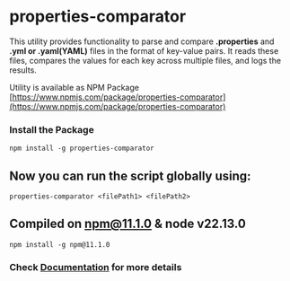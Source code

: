 # properties-comparator
This utility provides functionality to parse and compare **.properties** and **.yml or .yaml(YAML)** files in the format of key-value pairs. It reads these files, compares the values for each key across multiple files, and logs the results.


Utility is available as NPM Package [https://www.npmjs.com/package/properties-comparator](https://www.npmjs.com/package/properties-comparator)


###  Install the Package
`npm install -g properties-comparator`


## Now you can run the script globally using:

```properties-comparator <filePath1> <filePath2>```

## Compiled on npm@11.1.0 & node v22.13.0
`npm install -g npm@11.1.0`


### Check [Documentation](DOCUMENTATION.md) for more details